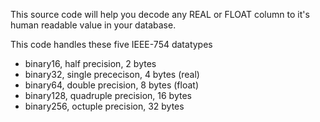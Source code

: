 This source code will help you decode any REAL or FLOAT column to it's human readable value in your database.

This code handles these five IEEE-754 datatypes
* binary16, half precision, 2 bytes
* binary32, single prececison, 4 bytes (real)
* binary64, double precision, 8 bytes (float)
* binary128, quadruple precision, 16 bytes
* binary256, octuple precision, 32 bytes
